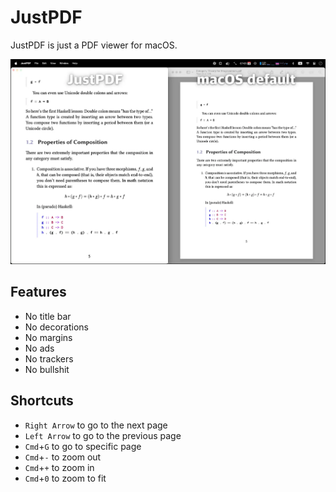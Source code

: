 # JustPDF

JustPDF is just a PDF viewer for macOS.

![Comparison](./comparison.webp)

## Features

- No title bar
- No decorations
- No margins
- No ads
- No trackers
- No bullshit

## Shortcuts

- `Right Arrow` to go to the next page
- `Left Arrow` to go to the previous page
- `Cmd`+`G` to go to specific page
- `Cmd`+`-` to zoom out
- `Cmd`+`+` to zoom in
- `Cmd`+`0` to zoom to fit
